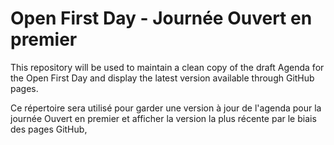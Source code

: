 # Open First Day - Journée Ouvert en premier

This repository will be used to maintain a clean copy of the draft Agenda for the Open First Day and display the latest version available through GitHub pages.

Ce répertoire sera utilisé pour garder une version à jour de l'agenda pour la journée Ouvert en premier et afficher la version la plus récente par le biais des pages GitHub,
